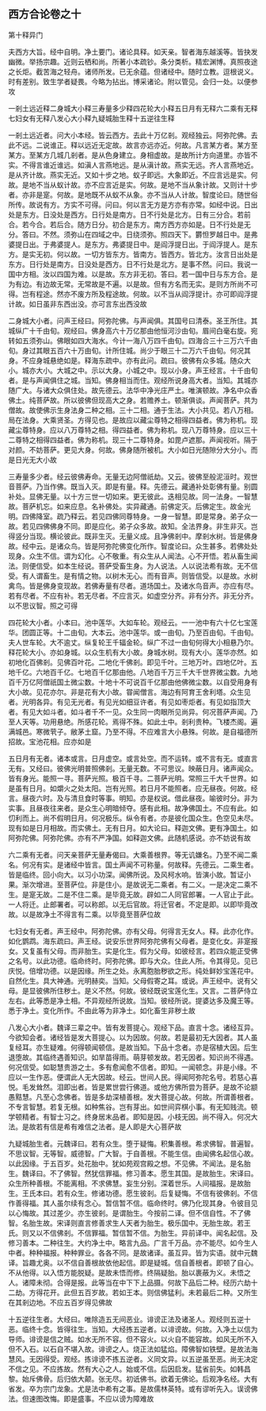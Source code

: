 ## 西方合论卷之十

第十释异门

夫西方大旨。经中自明。净土要门。诸论具释。如天亲。智者海东越溪等。皆抉发幽微。举扬宗趣。近则云栖和尚。所著小本疏钞。条分类析。精宏渊博。真照夜途之长炬。截苦海之轻舟。诸师所发。已无余蕴。但诸经中。随时立教。逗根说义。时有差别。致生学者疑畏。今略为拈出。博采诸论。附以管见。会归一处。以便参攻

一剎土远近释二身城大小释三寿量多少释四花轮大小释五日月有无释六二乘有无释七妇女有无释八发心大小释九疑城胎生释十五逆往生释

一剎土远近者。问大小本经。皆云西方。去此十万亿剎。观经独云。阿弥陀佛。去此不远。二说谁正。释以远近无定故。故言亦远亦近。何故。凡言某方者。某方至某方。至某方几城几剎者。是从色身建立。身相虚故。是故所计方向道里。亦皆不实。不得言谁近谁远。如滇人言燕地远。是从滇计故。燕实无远。齐人言燕地近。是从齐计故。燕实无近。又如十步之地。蚁子即远。大象即近。不应言远是实。何故。是地不当从蚁计故。亦不应言近是实。何故。是地不当从象计故。又则计十步者。亦非是寔。何故。是地既不从蚁不从象。亦不当从人计故。智度论曰。随世俗所传。故说有方。方实不可得。问曰。何以言无方是方亦有亦常。如经中说。日出处是东方。日没处是西方。日行处是南方。日不行处是北方。日有三分合。若前合。若今合。若后合。随方日分。初合是东方。南方西方亦如是。日不行处是无分。答曰。不然。须弥山在四域之中。日绕须弥。照四天下。欝怛罗越日中。是弗婆提日出。于弗婆提人。是东方。弗婆提日中。是阎浮提日出。于阎浮提人。是东方。是实无初。何以故。一切方皆东方。皆南方。皆西方。皆北方。汝言日出处是东方。日行处是南方。日没处是西方。日不行处是北方。是事不然。问曰。我说一国中方相。汝以四国为难。以是故。东方非无初。答曰。若一国中日与东方合。是为有边。有边故无常。无常故是不遍。以是故。但有方名而无实。是则方所尚不可得。岂有程途。然亦不废方所及程途故。何故。以不当从阎浮提计。亦可即阎浮提计故。如日虽非东西出没。亦可言东出西没故

二身城大小者。问声王经曰。阿弥陀佛。与声闻俱。其国号曰清泰。圣王所住。其城纵广十千由旬。观经曰。佛身高六十万亿那由他恒河沙由旬。眉间白毫右旋。宛转如五须弥山。佛眼如四大海水。今计一海八万四千由旬。四海合三十三万六千由旬。身过其眼五百六十万由旬。计所住城。尚少于眼三十二万六千由旬。何况其身。不应身城悬绝如是。释海东疏中。亦有此问。疏曰。彼佛有众多城。随众大小。城亦大小。大城之中。示以大身。小城之中。现以小身。声王经言。十千由旬者。是与声闻俱住之城。当知。佛身相当而住。观经所说身高大者。当知。其城亦随广大。与诸大众俱住处。故先德云。法华中净光庄严土。唯演顿故。净名中众香佛土。纯菩萨故。所以彼佛但现高大之身。若赡养土。顿渐俱谈。声闻菩萨。共为僧故。故使佛示生身法身二种之相。三十二相。通于生法。大小共见。若八万相。局在法身。大乘贤圣。方得见也。是故应以藏尘尊特之相得四益者。佛为称机。现藏尘尊特身。应以八万尊特之相。得四益者。佛为称机。现八万尊特身。应以三十二尊特之相得四益者。佛为称机。现三十二尊特身。如毘卢遮那。声闻视听。隔于对颜。不妨菩萨。更见大身。何故。佛身随所被机。大小如日光随隙分大分小。而是日光无大小故

三寿量多少者。经云彼佛寿命。无量无边阿僧祇劫。又云。彼佛至般泥洹时。观世音菩萨。乃当作佛。既当入灭。即是有量。释。先德云。藏通补处彰佛有量。别圆补处。显佛无量。以十方三世一切如来。更无彼此。迭相见故。同一法身。一智慧故。菩萨机忘。如来应息。名补佛处。实异藏通。前佛定灭。后佛定生。故金光明。四佛降室。疏乃释云。若见四佛同尊特身。一身一智慧。即是常身。弟子众一故。若见四佛佛身不同。即是应化。弟子众多故。故知。全法界身。非生非灭。岂得竖分当现。横论彼此。既非生灭。无量义成。且净佛剎中。摩剎水树。皆是佛身故。经中云。是诸众鸟。皆是阿弥陀佛变化所作。智度论曰。众生甚多。若佛处处现身。众生不信。谓为幻化。心不敬重。有众生从人闻法。心不开悟。若从畜生闻法。则便信受。如本生经说。菩萨受畜生身。为人说法。人以说法希有故。无不信受。有人谓畜生。是有情之物。以树木无心。而有音声。则皆信受。以是故。水树禽鸟。皆是佛身变现故。若佛寿量有尽者。道场国土。及诸水鸟音声。亦应有尽。若有尽者。不应有补。若无尽者。不应言灭。如虚空分齐。非有分齐。非无分齐。以不思议智。照之可得

四花轮大小者。小本曰。池中莲华。大如车轮。观经云。一一池中有六十亿七宝莲华。团圆正等。十二由旬。大本云。池中莲华。或一由旬。乃至百由旬。千由旬。夫人世车轮。大不逾丈。纵复轮王千辐金轮。纵广不过一由旬何得大小相悬乃尔。释花轮大小。亦如身城。以众生机有大小故。身城水树。现有大小。莲华亦然。如初地化百佛剎。见佛百叶花。二地化千佛剎。即见千叶。三地万叶。四地亿叶。五地千亿。六地百千亿。七地百千亿那由他。八地百千万三千大千世界微尘数。九地百千万亿阿僧祇国土微尘数。十地十不可说百千亿那由他佛微尘数。以自受用身有大小故。见花亦尔。非是花有大小故。甞闻僧言。海边有阿育王舍利塔。众生见者。光明各异。有见无光者。有见光如细豆许者。有见如枣炬者。有见如指顶大者。有见大如斗者。如斗者千不一见。众生同一肉眼所见尚异。何况菩萨声闻。乃至人天等。功用悬绝。所感花轮。焉得不殊。如此土中。剎利贵种。飞楼杰阁。遍满城邑。寒微茕子。敝茅土窟。乃至不得。不应难言大小悬殊。何故。是自福德所招故。宝池花相。应亦如是

五日月有无者。诸本或言。日月虚空。或言处空。而不运转。或不言有无。或直言无有。又经曰。彼佛光明普照佛剎。无量无数。不可思议。映蔽日月。诸声闻众。皆有身光。能照一寻。菩萨光照。极百千寻。二菩萨光明。常照三千大千世界。如是虽有日月。如爝火之处太阳。岂有光照。若日月不能照者。应无昼夜。何故。经言。昼夜六时。及与清旦食时等事。明知。亦是权说。借此昼夜。喻彼时分。非为实事。且昼夜往来者。是众生心明暗倾夺。感有此相。故净佛国土。不应有此。如忉利而上。尚不假明日月。何况极乐。纵令有者。亦是彼化国众生。色空见未尽。现有如是日月相故。而实佛土。无有日月。如大论曰。释迦文佛。更有净国土。如阿弥陀佛。阿弥陀佛。亦有不严净国。如释迦文佛。此随机感说。亦不妨说有故

六二乘有无者。问天亲菩萨无量寿偈曰。大乘善根界。等无讥嫌名。乃至不闻二乘名。何况有实。是诸经中皆言。国土声闻不可称量。何故释。先德云。二乘生者。皆是临终。回小向大。以习小功深。闻佛所说。及风柯水响。皆演小故。暂证小果。渐次增进。至菩萨位。非是住小。是故说无二乘者。有二义。一是决定二乘不生。是寔无故。二是不住二乘。是毕竟无故。辟如二人同官郎署。一人官止于此。一人将迁。止郎署者。可以称郎。以无后官故。将迁官者。不定是即。以即毕竟改故。以是故净土不得言有二乘。以毕竟至菩萨位故

七妇女有无者。声王经中。阿弥陀佛。亦有父母。何得言无女人。释。此亦化作。如化鹦鹉。海东疏曰。声王经。说安乐世界阿弥陀佛有父母者。是变化女。非寔报女。又复虽有父母。而非胎生。实是化生。假为父母。如彼经言。若四众能正受佛之名号。以此功德。临命终时。阿弥陀佛。即与大众。住此人所。令其得见。见已庆悦。倍增功德。以是因缘。所生之处。永离胞胎秽欲之形。纯处鲜妙宝莲花中。自然化生。具大神通。光明赫奕。当知。父母假寄之耳。或说。声王经中。说有父母。是显彼佛所住秽土。是义不然。何故。彼经既说宝莲化生。又言。二菩萨侍立左右。此等悉是净土相。不异观经所说故。当知。彼经所说。提婆达多及魔王等。悉于净土。变化所作。不由此等为非净土。如化畜生非秽土故

八发心大小者。魏译三辈之中。皆有发菩提心。观经下品。直言十念。诸经互异。今欲知会者。诸经皆是发大菩提心。以为因故。何故。若是最初无大因者。其人虽复经耳。亦生疑难。何得顿闻顿信。是故当知。下品十念者。亦是宿植大因。后生退堕故。其临终遇善知识。如旱苗得雨。萌芽顿发故。若无因者。知识尚不得遇。何况信受。如聪慧贵游之士。多有愈闻愈不信者。即知。一闻顿念。非是小缘。不应以一生作恶。便谓此人无大因故。经云。世间人民。得闻阿弥陀名号。若慈心喜悦。毛发耸然。泪即出者。皆是累世尝行佛道。或他方佛所尝为菩萨。是故不论颛愚黠慧。凡至心念佛者。皆是多劫深植善根。发大菩提心故。何故。所谓善根者。不专言智慧。若复无根。如种焦谷。岂有芽出。如世间弈棋小事。有无知贱流。顿学顿精者。有智士习之。终身居末品者。即知是因。小枝无因。尚不得入。何况大法。是故若有信是希有难信之法者。是人即是大心菩萨故

九疑城胎生者。元魏译曰。若有众生。堕于疑悔。积集善根。希求佛智。普遍智。不思议智。无等智。威德智。广大智。于自善根。不能生信。由闻佛名起信心故。以此因缘。于五百岁。处花胎中。犹如苑观宫殿之想。不见佛。不闻法。是名胎生。魏译曰。不了佛智。然犹信罪福。修习善本。愿生其国。是故胎生。宋译曰。众生所种善根。不能离相。不求佛慧。妄生分别。深着世乐。人间福报。是故胎生。王氏本曰。若有众生。修诸功德。愿生彼剎。后复疑悔。不信有彼佛剎。不信作善得福。其人虽尔续有念心。暂信暂不信。临命终时。佛乃化现其身。令彼目见以心悔故。其过差少。亦生彼剎。是谓胎生。今按前二译。但不信自性。不了佛智。名胎生故。宋译则直言修善求生人天者为胎生。极乐国中。无胎生故。若王氏。则又以不信佛剎。不信罪福。暂信暂不信。为胎生。异前译中。闻名起信。及修习善本。二种往生。大约净土中。略言九品。广言千万品。亦不能尽。如今生人中者。种种福报。种种罪业。各各不同。是故诸译。虽互异。皆为实语。就中元魏译。旨趣尤奥。以不信自善根故依他起信。即是疑城。信自善根者。即顿了自心。不从他得。以入悟方能脱疑。是故未悟而修。终隔疑胎。胎以裹蔽为义。未悟之人。诸障未彻。合得是报。此等当在中下下上品摄。何故下品后二种。经历六劫十二劫。方得花开。此但五百岁故。若如王本。则信佛猛利。未若最后二种。又所生在其剎边地。不应五百岁得见佛故

十五逆往生者。大经曰。唯除造五无间恶业。诽谤正法及诸圣人。观经则五逆十恶。临终十念。皆得往生。当知。大经拣五逆者。以诽谤故。何故。入净土以信为导师。诽谤是信之贼。如水无所不容。但不容火。以火自不能容故。如风无所不入但不入石。以石自不堪入故。诽谤之人。烧正法如猛焰。障佛智如铁壁。是故法海慧风。无因得受。观经。拣诽谤不拣五逆者。义同文异。以五逆虽至恶。尚无决定不信之见。不应拣故。然有大心之人。始或不信。后因启发。猛省前失。如韩昌黎。始斥佛骨。后归依大颠。张无尽。初诋佛书。欲着无佛论。后观净名经。大有省发。卒为宗门龙象。尤是法中希有之事。是故儒林英特。或有谬听先入。误谤佛法。但速图改悔。即是盛事。不应以谤为障难故